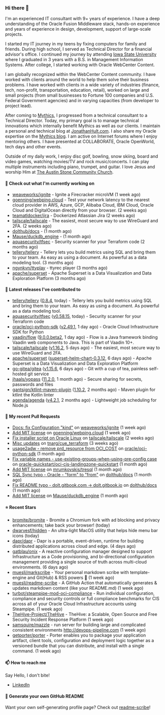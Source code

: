 ### Hi there 👋

I'm an experienced IT consultant with 9+ years of experience. I have a deep understanding of the Oracle Fusion Middleware stack, hands-on experience and years of experience in design, development, support of large-scale projects.

I started my IT journey in my teens by fixing computers for family and friends. During high school, I served as Technical Director for a financial advisor's office. I continued my journey by attending [Iowa State University](iastate.edu) where I graduated in 3 years with a B.S. in Management Information Systems. After college, I started working with Oracle WebCenter Content.

I am globally recognized within the WebCenter Content community. I have worked with clients around the world to help them solve their business problems. I have worked with clients in a wide variety of industries (finance, tech, non-profit, transportation, education, retail), worked on large and small projects (from small businesses to Fortune 100 companies and U.S. Federal Government agencies) and in varying capacities (from developer to project lead).

After coming to [Mythics](https://www.mythics.com/), I progressed from a technical consultant to a Technical Director. Today, my primary goal is to manage technical innovations which internally benefit Mythics as well as our clients. I maintain a personal and technical blog at [JonathanHult.com](https://jonathanhult.com). I also share my Oracle expertise on the [Mythics blog](https://www.mythics.com/about/blog/). I am active on Internet forums where I enjoy mentoring others. I have presented at COLLABORATE, Oracle OpenWorld, tech days and other events.

Outside of my daily work, I enjoy disc golf, bowling, snow skiing, board and video games, watching movies/TV and rock music/concerts. I can play multiple instruments including piano, trumpet, and guitar. I love Jesus and worship Him at [The Austin Stone Community Church](https://austinstone.org/).

#### 👷 Check out what I'm currently working on

- [weaveworks/ignite](https://github.com/weaveworks/ignite) - Ignite a Firecracker microVM (1 week ago)
- [goenning/webping.cloud](https://github.com/goenning/webping.cloud) - Test your network latency to the nearest cloud provider in AWS, Azure, GCP, Alibaba Cloud, IBM Cloud, Oracle Cloud and DigitalOcean directly from your browser. (2 weeks ago)
- [teamatldocker/jira](https://github.com/teamatldocker/jira) - Dockerized Atlassian Jira (2 weeks ago)
- [tailscale/tailscale](https://github.com/tailscale/tailscale) - The easiest, most secure way to use WireGuard and 2FA. (2 weeks ago)
- [dolthub/docs](https://github.com/dolthub/docs) -  (1 month ago)
- [Mause/duckdb_engine](https://github.com/Mause/duckdb_engine) -  (1 month ago)
- [aquasecurity/tfsec](https://github.com/aquasecurity/tfsec) - Security scanner for your Terraform code (2 months ago)
- [tellery/tellery](https://github.com/tellery/tellery) - Tellery lets you build metrics using SQL and bring them to your team. As easy as using a document. As powerful as a data modeling tool. (3 months ago)
- [ngynkvn/ttyplay](https://github.com/ngynkvn/ttyplay) - ttyrec player (3 months ago)
- [apache/superset](https://github.com/apache/superset) - Apache Superset is a Data Visualization and Data Exploration Platform (3 months ago)

#### 🔭 Latest releases I've contributed to

- [tellery/tellery](https://github.com/tellery/tellery) ([0.8.4](https://github.com/tellery/tellery/releases/tag/0.8.4), today) - Tellery lets you build metrics using SQL and bring them to your team. As easy as using a document. As powerful as a data modeling tool.
- [aquasecurity/tfsec](https://github.com/aquasecurity/tfsec) ([v0.58.15](https://github.com/aquasecurity/tfsec/releases/tag/v0.58.15), today) - Security scanner for your Terraform code
- [oracle/oci-python-sdk](https://github.com/oracle/oci-python-sdk) ([v2.49.1](https://github.com/oracle/oci-python-sdk/releases/tag/v2.49.1), 1 day ago) - Oracle Cloud Infrastructure SDK for Python
- [vaadin/flow](https://github.com/vaadin/flow) ([9.0.0.beta2](https://github.com/vaadin/flow/releases/tag/9.0.0.beta2), 1 day ago) - Flow is a Java framework binding Vaadin web components to Java. This is part of Vaadin 10&#43;.
- [tailscale/tailscale](https://github.com/tailscale/tailscale) ([v1.16.2](https://github.com/tailscale/tailscale/releases/tag/v1.16.2), 5 days ago) - The easiest, most secure way to use WireGuard and 2FA.
- [apache/superset](https://github.com/apache/superset) ([superset-helm-chart-0.3.12](https://github.com/apache/superset/releases/tag/superset-helm-chart-0.3.12), 6 days ago) - Apache Superset is a Data Visualization and Data Exploration Platform
- [go-gitea/gitea](https://github.com/go-gitea/gitea) ([v1.15.6](https://github.com/go-gitea/gitea/releases/tag/v1.15.6), 6 days ago) - Git with a cup of tea, painless self-hosted git service
- [jhaals/yopass](https://github.com/jhaals/yopass) ([11.2.0](https://github.com/jhaals/yopass/releases/tag/11.2.0), 1 month ago) - Secure sharing for secrets, passwords and files 
- [gantsign/ktlint-maven-plugin](https://github.com/gantsign/ktlint-maven-plugin) ([1.10.2](https://github.com/gantsign/ktlint-maven-plugin/releases/tag/1.10.2), 2 months ago) - Maven plugin for ktlint the Kotlin linter
- [agenda/agenda](https://github.com/agenda/agenda) ([v4.2.1](https://github.com/agenda/agenda/releases/tag/v4.2.1), 2 months ago) - Lightweight job scheduling for Node.js

#### 🔨 My recent Pull Requests

- [Docs: fix Configuration &#34;kind&#34;](https://github.com/weaveworks/ignite/pull/877) on [weaveworks/ignite](https://github.com/weaveworks/ignite) (1 week ago)
- [Add MIT license](https://github.com/goenning/webping.cloud/pull/10) on [goenning/webping.cloud](https://github.com/goenning/webping.cloud) (1 week ago)
- [Fix installer script on Oracle Linux](https://github.com/tailscale/tailscale/pull/3146) on [tailscale/tailscale](https://github.com/tailscale/tailscale) (2 weeks ago)
- [Misc updates](https://github.com/tnarg/cue_terraform/pull/1) on [tnarg/cue_terraform](https://github.com/tnarg/cue_terraform) (3 weeks ago)
- [usage2adw - remove prd_resource from OCI_COST](https://github.com/oracle/oci-python-sdk/pull/389) on [oracle/oci-python-sdk](https://github.com/oracle/oci-python-sdk) (1 month ago)
- [Fix variable names - use-existing-groups-when-using-pre-config case](https://github.com/oracle-quickstart/oci-cis-landingzone-quickstart/pull/32) on [oracle-quickstart/oci-cis-landingzone-quickstart](https://github.com/oracle-quickstart/oci-cis-landingzone-quickstart) (1 month ago)
- [Add MIT license](https://github.com/mrumkovskis/tresql/pull/40) on [mrumkovskis/tresql](https://github.com/mrumkovskis/tresql) (1 month ago)
- [SQL Sync typo - Oracle - &#34;form&#34; to &#34;from&#34;](https://github.com/dolthub/docs/pull/201) on [dolthub/docs](https://github.com/dolthub/docs) (1 month ago)
- [Fix README typo - dolt.gitbook.com -&gt; dolt.gitbook.io](https://github.com/dolthub/docs/pull/200) on [dolthub/docs](https://github.com/dolthub/docs) (1 month ago)
- [Add MIT license](https://github.com/Mause/duckdb_engine/pull/155) on [Mause/duckdb_engine](https://github.com/Mause/duckdb_engine) (1 month ago)

#### ⭐ Recent Stars

- [bromite/bromite](https://github.com/bromite/bromite) - Bromite a Chromium fork with ad blocking and privacy enhancements; take back your browser! (today)
- [dwarvesf/hidden](https://github.com/dwarvesf/hidden) - An ultra-light MacOS utility that helps hide menu bar icons (today)
- [dapr/dapr](https://github.com/dapr/dapr) - Dapr is a portable, event-driven, runtime for building distributed applications across cloud and edge. (4 days ago)
- [gatblau/onix](https://github.com/gatblau/onix) - A reactive configuration manager designed to support Infrastructure as a Code provisioning, and bi-directional configuration management providing a single source of truth across multi-cloud environments. (6 days ago)
- [muesli/markscribe](https://github.com/muesli/markscribe) - Your personal markdown scribe with template-engine and Git(Hub) &amp; RSS powers 📜 (1 week ago)
- [muesli/readme-scribe](https://github.com/muesli/readme-scribe) - A GitHub Action that automatically generates &amp; updates markdown content (like your README.md) (1 week ago)
- [turbot/steampipe-mod-oci-compliance](https://github.com/turbot/steampipe-mod-oci-compliance) - Run individual configuration, compliance and security controls or full compliance benchmarks for CIS across all of your Oracle Cloud Infrastructure accounts using Steampipe. (1 week ago)
- [TheHive-Project/TheHive](https://github.com/TheHive-Project/TheHive) - TheHive: a Scalable, Open Source and Free Security Incident Response Platform (1 week ago)
- [samsquire/mazzle](https://github.com/samsquire/mazzle) - run server for building large and complicated consistent environments http://devops-pipeline.com (1 week ago)
- [getporter/porter](https://github.com/getporter/porter) - Porter enables you to package your application artifact, client tools, configuration and deployment logic together as a versioned bundle that you can distribute, and install with a single command. (1 week ago)

#### 📫 How to reach me

Say Hello, I don't bite!

- [LinkedIn](https://www.linkedin.com/in/jonathanhult)

#### 📖 Generate your own GitHub README

Want your own self-generating profile page? Check out [readme-scribe](https://github.com/muesli/readme-scribe)!
